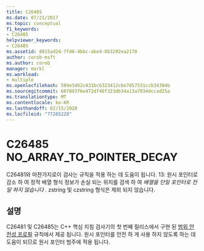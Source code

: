 ```yaml
---
title: C26485
ms.date: 07/21/2017
ms.topic: conceptual
f1_keywords:
- C26485
helpviewer_keywords:
- C26485
ms.assetid: 8915ad2d-7fd6-4bbc-abe4-0b3292ea2170
author: corob-msft
ms.author: corob
manager: markl
ms.workload:
- multiple
ms.openlocfilehash: 589e3d62c431bc6323412cbe7857531ccb34394b
ms.sourcegitcommit: 68f893f6e472df46f323db34a13a7034dccad25a
ms.translationtype: MT
ms.contentlocale: ko-KR
ms.lasthandoff: 02/15/2020
ms.locfileid: "77265228"
---
```

# <a name="c26485-no_array_to_pointer_decay"></a>C26485 NO_ARRAY_TO_POINTER_DECAY
C26481와 마찬가지로이 검사는 규칙을 적용 하는 데 도움이 됩니다. 13: 원시 포인터로 감소 하 여 정적 배열 형식 정보가 손실 되는 위치를 검색 하 여 *배열을 단일 포인터로 전달 하지 않습니다* . zstring 및 czstring 형식은 제외 되지 않습니다.

## <a name="remarks"></a>설명
C26481 및 C26485는 C++ 핵심 지침 검사기의 첫 번째 릴리스에서 구현 된 [범위 안전성 프로필](https://github.com/isocpp/CppCoreGuidelines/blob/master/CppCoreGuidelines.md) 규칙에서 제공 됩니다. 원시 포인터를 안전 하 게 사용 하지 않도록 하는 데 도움이 되므로 원시 포인터 범주에 적용 됩니다.
